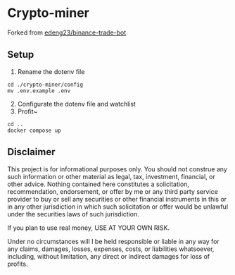 # Crypto-miner

Forked from [edeng23/binance-trade-bot](https://github.com/edeng23/binance-trade-bot/tree/master)

## Setup

1. Rename the dotenv file

```shell
cd ./crypto-miner/config
mv .env.example .env
```

2. Configurate the dotenv file and watchlist
3. Profit~

```shell
cd ..
docker compose up
```


## Disclaimer

This project is for informational purposes only. You should not construe any such information or other material as legal, tax, investment, financial, or other advice. Nothing contained here constitutes a solicitation, recommendation, endorsement, or offer by me or any third party service provider to buy or sell any securities or other financial instruments in this or in any other jurisdiction in which such solicitation or offer would be unlawful under the securities laws of such jurisdiction.

If you plan to use real money, USE AT YOUR OWN RISK.

Under no circumstances will I be held responsible or liable in any way for any claims, damages, losses, expenses, costs, or liabilities whatsoever, including, without limitation, any direct or indirect damages for loss of profits.